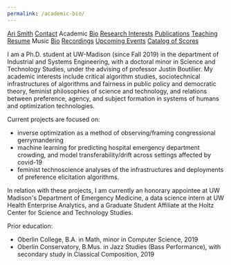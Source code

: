 ```yaml
---
permalink: /academic-bio/
---
```


<div class="sidenav">
  <a href="../">Ari Smith</a>
  <a href="../contact">Contact</a>
  <atitle><asub>Academic</asub></atitle>
  <a href="../academic-bio"><asub>Bio</asub></a>
  <a href="../research-interests"><asub>Research Interests</asub></a>
  <a href="../publications"><asub>Publications</asub></a>
  <a href="../teaching"><asub>Teaching</asub></a>
  <a href="../Ari Smith Resume as of 2022-02-11.pdf" download><asub>Resume</asub></a>
  <atitle><asub>Music</asub></atitle>
  <a href="../music-bio"><asub>Bio</asub></a>
  <a href="../recordings"><asub>Recordings</asub></a>
  <a href="../upcoming"><asub>Upcoming Events</asub></a>
  <a href="../catalog-of-works"><asub>Catalog of Scores</asub></a>
</div>

I am a Ph.D. student at UW-Madison (since Fall 2019) in the department of Industrial and Systems Engineering, with a doctoral minor in Science and Technology Studies, under the advising of professor Justin Boutilier. My academic interests include critical algorithm studies, sociotechnical infrastructures of algorithms and fairness in public policy and democratic theory, feminist philosophies of science and technology, and relations between preference, agency, and subject formation in systems of humans and optimization technologies.

Current projects are focused on:
 - inverse optimization as a method of observing/framing congressional gerrymandering
 - machine learning for predicting hospital emergency department crowding, and model transferability/drift across settings affected by covid-19
 - feminist technoscience analyses of the infrastructures and deployments of preference elicitation algorithms.
  
In relation with these projects, I am currently an honorary appointee at UW Madison's Department of Emergency Medicine, a data science intern at UW Health Enterprise Analytics, and a Graduate Student Affiliate at the Holtz Center for Science and Technology Studies.

Prior education:

- Oberlin College, B.A. in Math, minor in Computer Science, 2019
- Oberlin Conservatory, B.Mus. in Jazz Studies (Bass Performance), with secondary study in Classical Composition, 2019
